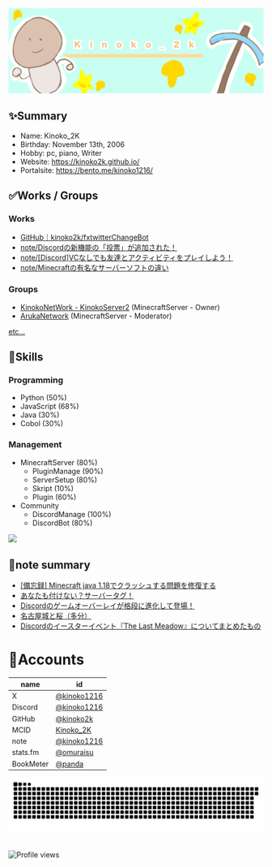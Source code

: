 <p class="profile-img" align="center">
 <img src="kinoko-header2.jpeg" width=800>
</p>

## ✨Summary
- Name: Kinoko_2K
- Birthday: November 13th, 2006
- Hobby: pc, piano, Writer
- Website: https://kinoko2k.github.io/
- Portalsite: https://bento.me/kinoko1216/

## ✅Works / Groups
### Works
- [GitHub｜kinoko2k/fxtwitterChangeBot](https://github.com/kinoko2k/fxtwitterChangeBot)
- [note/Discordの新機能の「投票」が追加された！](https://note.com/kinoko1216/n/n78b37bd3b50d)
- [note/[Discord]VCなしでも友達とアクティビティをプレイしよう！](https://note.com/kinoko1216/n/nbf6ba5ef97cc)
- [note/Minecraftの有名なサーバーソフトの違い](https://note.com/kinoko1216/n/nc627dbd2bc7a)

### Groups
- [KinokoNetWork - KinokoServer2](https://seesaawiki.jp/kinokoserver2/) (MinecraftServer - Owner)
- [ArukaNetwork](https://disboard.org/ja/server/1168232472287395880) (MinecraftServer - Moderator)

[etc...](<https://github.com/kinoko2k/kinoko2k/blob/main/History.md>)

## 🔨Skills
### Programming
- Python (50%)
- JavaScript (68%)
- Java (30%)
- Cobol (30%)

### Management
- MinecraftServer (80%)
    - PluginManage (90%)
    - ServerSetup (80%)
    - Skript (10%)
    - Plugin (60%)
- Community
  - DiscordManage (100%)
  - DiscordBot (80%)

<!-- ![Anurag's GitHub stats](https://github-readme-stats.vercel.app/api?username=kinoko2k&bg_color=30,e96443,904e95&title_color=fff&text_color=fff) -->
![](http://github-profile-summary-cards.vercel.app/api/cards/profile-details?username=kinoko2k&theme=gruvbox)

## 📝note summary
<!-- BLOG-POST-LIST:START -->
- [[備忘録] Minecraft java 1.18でクラッシュする問題を修復する](https://note.com/kinoko1216/n/ndac928abaa6a)
- [あなたも付けない？サーバータグ！](https://note.com/kinoko1216/n/n717ce543c49f)
- [Discordのゲームオーバーレイが格段に進化して登場！](https://note.com/kinoko1216/n/nfe02f8a9988c)
- [名古屋城と桜（多分）](https://note.com/kinoko1216/n/n5be83b5bfa8f)
- [Discordのイースターイベント『The Last Meadow』についてまとめたもの](https://note.com/kinoko1216/n/n5f8a437d4e1d)
<!-- BLOG-POST-LIST:END -->

# 🍨Accounts
| name | id |
| --- | --- |
| X | [@kinoko1216](https://twitter.com/kinoko1216/) |
| Discord | [@kinoko1216](https://discord.com/users/925245386568896564) |
| GitHub | [@kinoko2k](https://github.com/kinoko2k) |
| MCID | [Kinoko_2K](https://ja.namemc.com/profile/Kinoko_2K.1) |
| note | [@kinoko1216](https://note.com/kinoko1216) |
| stats.fm | [@omuraisu](https://web.stats.fm/omuraisu) |
| BookMeter | [@panda](https://bookmeter.com/users/1402914) |

<picture>
  <source media="(prefers-color-scheme: dark)" srcset="https://raw.githubusercontent.com/kinoko2k/kinoko2k/main/img/snake-dark.svg">
  <source media="(prefers-color-scheme: light)" srcset="https://raw.githubusercontent.com/kinoko2k/kinoko2k/main/img/snake.svg">
  <img alt="github contribution grid snake animation" src="https://raw.githubusercontent.com/kinoko2k/kinoko2k/main/img/snake.svg">
</picture>

<br>

<br>

![Profile views](https://komarev.com/ghpvc/?username=kinoko2k)

<!-- ![Metrics](https://metrics.lecoq.io/kinoko2k?template=classic&isocalendar=1&languages=1&achievements=1&repositories=1&activity=1&base=header%2C%20activity%2C%20community%2C%20repositories%2C%20metadata&base.indepth=false&base.hireable=false&base.skip=false&repositories.batch=100&repositories.forks=false&repositories.affiliations=owner&isocalendar=false&isocalendar.duration=half-year&languages=false&languages.ignored=html%2Ccss%2Cjava%2Cjavascript%2Cmarkdown&languages.limit=8&languages.threshold=0%25&languages.other=false&languages.colors=github&languages.sections=most-used&languages.indepth=false&languages.analysis.timeout=15&languages.analysis.timeout.repositories=7.5&languages.categories=markup%2C%20programming&languages.recent.categories=markup%2C%20programming&languages.recent.load=300&languages.recent.days=14&repositories=false&repositories.featured=KinokoServer%2Fdocuments%2CJankenWeb%2CPunishment-Program%2CSentenceGenerator&repositories.pinned=0&repositories.starred=0&repositories.random=0&repositories.order=featured%2C%20pinned%2C%20starred%2C%20random&achievements=false&achievements.threshold=C&achievements.secrets=true&achievements.display=detailed&achievements.limit=5&activity=false&activity.limit=5&activity.load=300&activity.days=14&activity.visibility=all&activity.timestamps=false&activity.filter=all&config.timezone=Asia%2FTokyo) -->
<!-- ![Anurag's GitHub stats](https://github-readme-stats.vercel.app/api?username=kinoko2k&show_icons=true&theme=gruvbox) -->
<!-- ![Anurag's GitHub stats](https://github-readme-stats.vercel.app/api?username=kinoko2k&bg_color=30,e96443,904e95&title_color=fff&text_color=fff) -->

<!-- 2 -->
